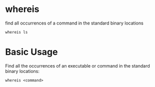 # whereis

find all occurrences of a command in the standard binary locations

    whereis ls


# Basic Usage

Find all the occurrences of an executable or command in the standard binary
locations:

    whereis <command>
